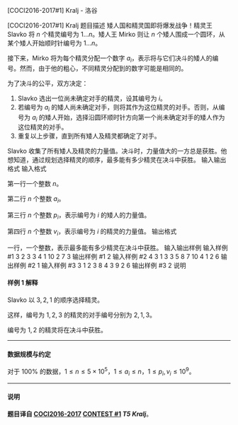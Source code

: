 



[COCI2016-2017#1] Kralj - 洛谷














[COCI2016-2017#1] Kralj
题目描述
矮人国和精灵国即将爆发战争！精灵王 Slavko 将 $n$ 个精灵编号为 $1\dots n$。矮人王 Mirko 则让 $n$ 个矮人围成一个圆环，从某个矮人开始顺时针编号为 $1\dots n$。

接下来，Mirko 将为每个精灵分配一个数字 $a_i$，表示将与它们决斗的矮人的编号。然而，由于他的粗心，不同精灵分配到的数字可能是相同的。

为了决斗的公平，双方决定：

1.  Slavko 选出一位尚未确定对手的精灵，设其编号为 $i$。
2.  若编号为 $a_i$ 的矮人尚未确定对手，则将其作为这位精灵的对手。否则，从编号为 $a_i$ 的矮人开始，选择沿圆环顺时针方向第一个尚未确定对手的矮人作为这位精灵的对手。
3.  重复以上步骤，直到所有矮人及精灵都确定了对手。

Slavko 收集了所有矮人及精灵的力量值。决斗时，力量值大的一方总是获胜。他想知道，通过规划选择精灵的顺序，最多能有多少精灵在决斗中获胜。
输入输出格式
输入格式

第一行一个整数 $n$。

第二行 $n$ 个整数 $a_i$。

第三行 $n$ 个整数 $p_i$，表示编号为 $i$ 的矮人的力量值。

第四行 $n$ 个整数 $v_i$，表示编号为 $i$ 的精灵的力量值。
输出格式

一行，一个整数，表示最多能有多少精灵在决斗中获胜。
输入输出样例
输入样例 #1
3
2 3 3
4 1 10
2 7 3 
输出样例 #1
2 
输入样例 #2
4
3 1 3 3
5 8 7 10
4 1 2 6 
输出样例 #2
1 
输入样例 #3
3
1 2 3
8 4 3
9 2 6 
输出样例 #3
2 
说明
#### 样例 1 解释

Slavko 以 $3,2,1$ 的顺序选择精灵。

这样，编号为 $1,2,3$ 的精灵的对手编号分别为 $2,1,3$。

编号为 $1,2$ 的精灵将在决斗中获胜。

------------

#### 数据规模与约定

对于 $100\%$ 的数据，$1\le n\le 5\times 10^5$，$1\le a_i\le n$，$1\le p_i,v_i\le 10^9$。

------------

#### 说明

**题目译自 [COCI2016-2017](https://hsin.hr/coci/archive/2016_2017/) [CONTEST #1](https://hsin.hr/coci/archive/2016_2017/contest1_tasks.pdf) _T5 Kralj_**。






